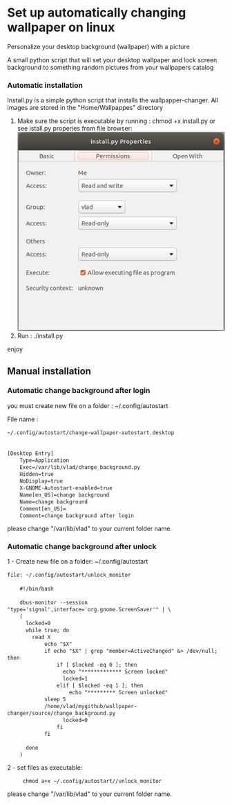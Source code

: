 # Set up automatically changing wallpaper on linux
Personalize your desktop background (wallpaper) with a picture

A small python script that will set your desktop wallpaper and lock screen background to something random pictures from your wallpapers catalog


### Automatic installation

Install.py is a simple python script that installs the wallpapper-changer.
All images are stored in the "Home/Wallpappes" directory

1) Make sure the script is executable by running : chmod +x install.py
   or see istall.py properies from file browser:
   ![file browser properties](/img/verify_exec.png)
2) Run :  ./install.py 

enjoy

## Manual installation

### Automatic change background after login

you must create new file on a folder : ~/.config/autostart

File name :
    
	~/.config/autostart/change-wallpaper-autostart.desktop


	[Desktop Entry]
		Type=Application
		Exec=/var/lib/vlad/change_background.py
		Hidden=true
		NoDisplay=true
		X-GNOME-Autostart-enabled=true
		Name[en_US]=change background
		Name=change background
		Comment[en_US]=
		Comment=change background after login

please change "/var/lib/vlad" to your current folder name.

### Automatic change background after unlock

1 - Create new file on a folder: ~/.config/autostart
     

    file: ~/.config/autostart/unlock_monitor

        #!/bin/bash

        dbus-monitor --session "type='signal',interface='org.gnome.ScreenSaver'" | \
        (
          locked=0
          while true; do
            read X
                echo "$X"
                if echo "$X" | grep "member=ActiveChanged" &> /dev/null; then
                    if [ $locked -eq 0 ]; then
                      echo "************* Screen locked"
                      locked=1
                    elif [ $locked -eq 1 ]; then
                        echo "********* Screen unlocked"
                sleep 5
                /home/vlad/mygithub/wallpaper-changer/source/change_background.py
                      locked=0
                    fi
                fi

          done
        )

2  - set files as executable:

			
		 chmod a+x ~/.config/autostart//unlock_monitor
			

please change "/var/lib/vlad" to your current folder name.








  


